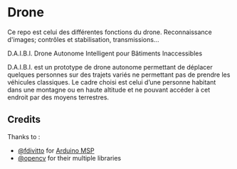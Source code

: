 # Drone
Ce repo est celui des différentes fonctions du drone.
Reconnaissance d'images; contrôles et stabilisation, transmissions...


D.A.I.B.I.
Drone Autonome Intelligent pour Bâtiments Inaccessibles

D.A.I.B.I. est un prototype de drone autonome permettant de déplacer quelques personnes sur des trajets variés ne permettant pas de prendre les véhicules classiques.
Le cadre choisi est celui d’une personne habitant dans une montagne ou en haute altitude et ne pouvant accéder à cet endroit par des moyens terrestres. 

## Credits
Thanks to : 
* [@fdivitto](https://github.com/fdivitto) for [Arduino MSP](https://github.com/fdivitto/MSP)
* [@opencv](https://github.com/opencv/) for their multiple libraries

